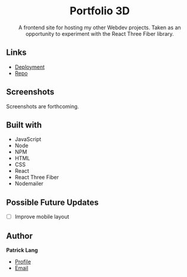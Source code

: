 <h1 align="center">Portfolio 3D</h1>

<p align="center">A frontend site for hosting my other Webdev projects. Taken as an opportunity to experiment with the React Three Fiber library.</p>

## Links

- [Deployment](https://langportfolio.herokuapp.com/)
- [Repo](https://github.com/patricklang87/portfolio_3D/)

## Screenshots
Screenshots are forthcoming.


## Built with

- JavaScript
- Node
- NPM
- HTML
- CSS
- React
- React Three Fiber
- Nodemailer

## Possible Future Updates

- [ ] Improve mobile layout
 
## Author

**Patrick Lang**

- [Profile](https://github.com/patricklang87 "Patrick Lang")
- [Email](mailto:patricklang87@gmail.com?subject=portfolio_3D "portfolio 3D")
